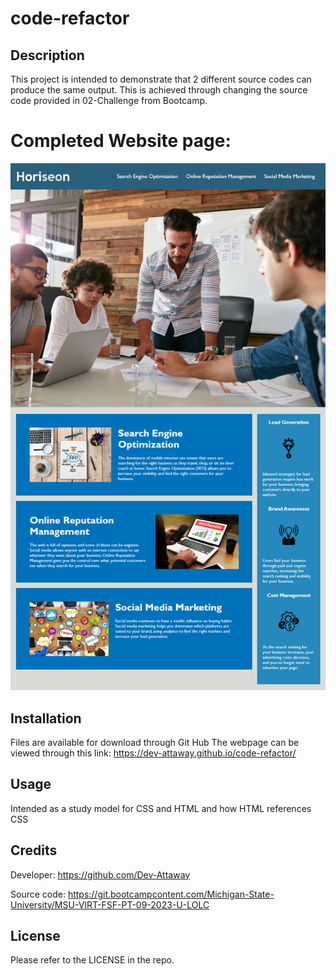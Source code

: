 # code-refactor

## Description
This project is intended to demonstrate that 2 different source codes can produce the same output. This is achieved through changing the source code provided in 02-Challenge from Bootcamp.

# Completed Website page:
![](./assets/images/image-1.png)

## Installation

Files are available for download through Git Hub
The webpage can be viewed through this link:
https://dev-attaway.github.io/code-refactor/

## Usage

 Intended as a study model for CSS and HTML and how HTML references CSS

## Credits

Developer:
https://github.com/Dev-Attaway

Source code:
https://git.bootcampcontent.com/Michigan-State-University/MSU-VIRT-FSF-PT-09-2023-U-LOLC

## License

Please refer to the LICENSE in the repo.
